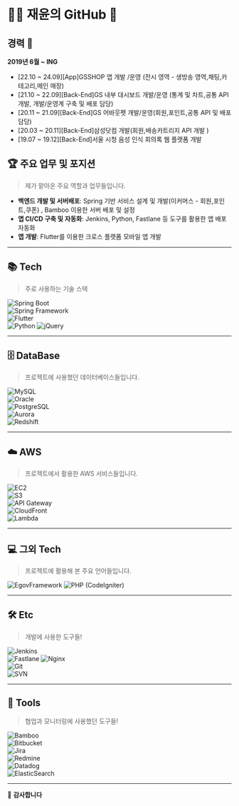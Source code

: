 # 🧑‍💻 재윤의 GitHub 🌈


## 경력 🚀
**2019년 6월 ~ ING**  

- [22.10 ~ 24.09][App]GSSHOP 앱 개발 /운영 (전시 영역 - 생방송 영역,채팅,카테고리,메인 매장)
- [21.10 ~ 22.09][Back-End]GS 내부 대시보드 개발/운영 (통계 및 차트,공통 API 개발, 개발/운영계 구축 및 배포 담당)
- [20.11 ~ 21.09][Back-End]GS 어바웃펫 개발/운영(회원,포인트,공통 API 및 배포 담당)
- [20.03 ~ 20.11][Back-End]삼성닷컴 개발(회원,배송카트리지 API 개발 )
- [19.07 ~ 19.12][Back-End]서울 시청 음성 인식 회의록 웹 플랫폼 개발


## 🏆 주요 업무 및 포지션
> 제가 맡아온 주요 역할과 업무들입니다.  

- **백엔드 개발 및 서버배포**: Spring 기반 서비스 설계 및 개발(이커머스 - 회원,포인트,쿠폰) , Bamboo 이용한 서버 배포 및 설정
- **앱 CI/CD 구축 및 자동화**: Jenkins, Python, Fastlane 등 도구를 활용한 앱 배포 자동화  
- **앱 개발**: Flutter를 이용한 크로스 플랫폼 모바일 앱 개발  

---

## 📚 Tech
> 주로 사용하는 기술 스택

![Spring Boot](https://img.shields.io/badge/SpringBoot-6DB33F?style=for-the-badge&logo=springboot&logoColor=white)  
![Spring Framework](https://img.shields.io/badge/SpringFramework-6DB33F?style=for-the-badge&logo=spring&logoColor=white)  
![Flutter](https://img.shields.io/badge/Flutter-02569B?style=for-the-badge&logo=flutter&logoColor=white)  
![Python](https://img.shields.io/badge/Python-3776AB?style=for-the-badge&logo=python&logoColor=white)
![jQuery](https://img.shields.io/badge/jQuery-0769AD?style=for-the-badge&logo=jquery&logoColor=white)  

---

## 🗄️ DataBase
> 프로젝트에 사용했던 데이터베이스들입니다.  

![MySQL](https://img.shields.io/badge/MySQL-4479A1?style=for-the-badge&logo=mysql&logoColor=white)  
![Oracle](https://img.shields.io/badge/Oracle-F80000?style=for-the-badge&logo=oracle&logoColor=white)  
![PostgreSQL](https://img.shields.io/badge/PostgreSQL-336791?style=for-the-badge&logo=postgresql&logoColor=white)  
![Aurora](https://img.shields.io/badge/Aurora-232F3E?style=for-the-badge&logo=amazonaws&logoColor=white)  
![Redshift](https://img.shields.io/badge/Redshift-8C4FF0?style=for-the-badge&logo=amazonredshift&logoColor=white)

---

## ☁️ AWS
> 프로젝트에서 활용한 AWS 서비스들입니다.  

![EC2](https://img.shields.io/badge/EC2-FF9900?style=for-the-badge&logo=amazonec2&logoColor=white)  
![S3](https://img.shields.io/badge/S3-569A31?style=for-the-badge&logo=amazons3&logoColor=white)  
![API Gateway](https://img.shields.io/badge/API_Gateway-FF4F8B?style=for-the-badge&logo=amazonapigateway&logoColor=white)  
![CloudFront](https://img.shields.io/badge/CloudFront-30597F?style=for-the-badge&logo=amazoncloudfront&logoColor=white)  
![Lambda](https://img.shields.io/badge/Lambda-FF9900?style=for-the-badge&logo=awslambda&logoColor=white)  

---

## 💻 그외 Tech
> 프로젝트에 활용해 본 주요 언어들입니다.  

![EgovFramework](https://img.shields.io/badge/EgovFramework-1572B6?style=for-the-badge&logo=java&logoColor=white)
![PHP (CodeIgniter)](https://img.shields.io/badge/PHP(CodeIgniter)-777BB4?style=for-the-badge&logo=php&logoColor=white)  

---

## 🛠️ Etc
> 개발에 사용한 도구들!  

![Jenkins](https://img.shields.io/badge/Jenkins-D24939?style=for-the-badge&logo=jenkins&logoColor=white)  
![Fastlane](https://img.shields.io/badge/Fastlane-4682B4?style=for-the-badge&logo=fastlane&logoColor=white)
![Nginx](https://img.shields.io/badge/Nginx-009639?style=for-the-badge&logo=nginx&logoColor=white)  
![Git](https://img.shields.io/badge/Git-F05032?style=for-the-badge&logo=git&logoColor=white)  
![SVN](https://img.shields.io/badge/Subversion-809CC9?style=for-the-badge&logo=subversion&logoColor=white)  

---

## 🧰 Tools
> 협업과 모니터링에 사용했던 도구들!  

![Bamboo](https://img.shields.io/badge/Bamboo-0052CC?style=for-the-badge&logo=bamboo&logoColor=white)  
![Bitbucket](https://img.shields.io/badge/Bitbucket-0052CC?style=for-the-badge&logo=bitbucket&logoColor=white)  
![Jira](https://img.shields.io/badge/Jira-0052CC?style=for-the-badge&logo=jira&logoColor=white)  
![Redmine](https://img.shields.io/badge/Redmine-B32024?style=for-the-badge&logo=redmine&logoColor=white)  
![Datadog](https://img.shields.io/badge/Datadog-632CA6?style=for-the-badge&logo=datadog&logoColor=white)  
![ElasticSearch](https://img.shields.io/badge/ElasticSearch-005571?style=for-the-badge&logo=elasticsearch&logoColor=white)  

---

🌈 **감사합니다**  


